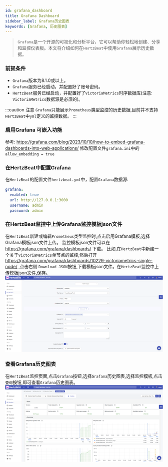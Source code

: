 ```yaml
---
id: grafana_dashboard  
title: Grafana Dashboard      
sidebar_label: Grafana历史图表   
keywords: [Grafana, 历史图表]
---
```


> `Grafana`是一个开源的可视化和分析平台，它可以帮助你轻松地创建、分享和监控仪表板。本文将介绍如何在`HertzBeat`中使用`Grafana`展示历史数据。

### 前提条件
- `Grafana`版本为8.1.0或以上。
- `Grafana`服务已经启动，并配置好了账号密码。
- `HertzBeat`服务已经启动，并配置好了`VictoriaMetrics`时序数据库(注意: `VictoriaMetrics`数据源是必须的)。

:::caution 注意
`Grafana`只能展示`Prometheus`类型监控的历史数据,目前并不支持`HertzBeat`中`yml`定义的监控数据。
:::

### 启用Grafana 可嵌入功能

参考: <https://grafana.com/blog/2023/10/10/how-to-embed-grafana-dashboards-into-web-applications/>
修改配置文件`grafana.ini`中的`allow_embedding = true`

### 在HertzBeat中配置Grafana

在`HertzBeat`的配置文件`hertzbeat.yml`中，配置`Grafana`数据源:

```yaml
grafana:
  enabled: true
  url: http://127.0.0.1:3000
  username: admin
  password: admin
```

### 在HertzBeat监控中上传Grafana监控模板json文件

在`HertzBeat`新建或编辑`Prometheus`类型监控时,点击启用Grafana模板,选择Grafana模板json文件上传。
监控模板json文件可以在 <https://grafana.com/grafana/dashboards/> 下载。
比如,在`HertzBeat`中新建一个关于`VictoriaMetrics`单节点的监控,然后打开 <https://grafana.com/grafana/dashboards/10229-victoriametrics-single-node/> ,点击右侧 `Download JSON`按钮,下载模板json文件。在`HertzBeat`监控中上传模板json文件,保存。
    ![grafana-1.png](/img/docs/help/grafana-1.png)

### 查看Grafana历史图表

在`HertzBeat`监控页面,点击`Grafana`按钮,选择`Grafana`历史图表,选择监控模板,点击`查询`按钮,即可查看`Grafana`历史图表。
    ![grafana-2.png](/img/docs/help/grafana-2.png)
